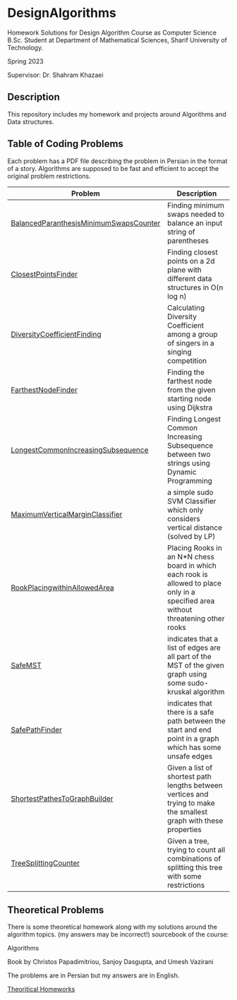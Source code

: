 # DesignAlgorithms
Homework Solutions for Design Algorithm Course as Computer Science B.Sc. Student at Department of Mathematical Sciences, Sharif University of Technology.

Spring 2023

Supervisor: Dr. Shahram Khazaei


## Description
This repository includes my homework and projects around Algorithms and Data structures.

## Table of Coding Problems
Each problem has a PDF file describing the problem in Persian in the format of a story.
Algorithms are supposed to be fast and efficient to accept the original problem restrictions.

| Problem | Description |
| --- | --- |
| [BalancedParanthesisMinimumSwapsCounter](./BalancedParanthesisMinimumSwapsCounter) | Finding minimum swaps needed to balance an input string of parentheses |
| [ClosestPointsFinder](./ClosestPointsFinder) |Finding closest points on a 2d plane with different data structures in O(n log n) |
| [DiversityCoefficientFinding](./DiversityCoefficientFinding) | Calculating Diversity Coefficient among a group of singers in a singing competition |
| [FarthestNodeFinder](./FarthestNodeFinder) | Finding the farthest node from the given starting node using Dijkstra |
| [LongestCommonIncreasingSubsequence](./LongestCommonIncreasingSubsequence) | Finding Longest Common Increasing Subsequence between two strings using Dynamic Programming |
| [MaximumVerticalMarginClassifier](./MaximumVerticalMarginClassifier) | a simple sudo SVM Classifier which only considers vertical distance (solved by LP) |
| [RookPlacingwithinAllowedArea](./RookPlacingwithinAllowedArea) | Placing Rooks in an N*N chess board in which each rook is allowed to place only in a specified area without threatening other rooks |
| [SafeMST](./SafeMST) | indicates that a list of edges are all part of the MST of the given graph using some sudo-kruskal algorithm |
| [SafePathFinder](./SafePathFinder) | indicates that there is a safe path between the start and end point in a graph which has some unsafe edges |
| [ShortestPathesToGraphBuilder](./ShortestPathesToGraphBuilder) | Given a list of shortest path lengths between vertices and trying to make the smallest graph with these properties  |
| [TreeSplittingCounter](./TreeSplittingCounter) | Given a tree, trying to count all combinations of splitting this tree with some restrictions  |

## Theoretical Problems
There is some theoretical homework along with my solutions around the algorithm topics. (my answers may be incorrect!)
sourcebook of the course:


Algorithms

Book by Christos Papadimitriou, Sanjoy Dasgupta, and Umesh Vazirani

The problems are in Persian but my answers are in English.

[Theoritical Homeworks](./TheorticalHomeworks)

